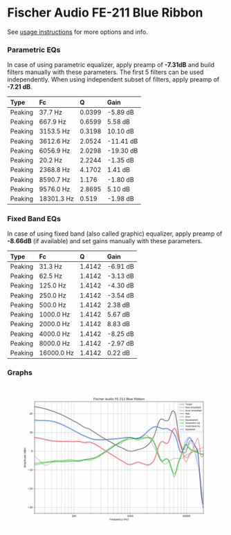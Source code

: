 # Fischer Audio FE-211 Blue Ribbon
See [usage instructions](https://github.com/jaakkopasanen/AutoEq#usage) for more options and info.

### Parametric EQs
In case of using parametric equalizer, apply preamp of **-7.31dB** and build filters manually
with these parameters. The first 5 filters can be used independently.
When using independent subset of filters, apply preamp of **-7.21 dB**.

| Type    | Fc         |      Q | Gain      |
|:--------|:-----------|:-------|:----------|
| Peaking | 37.7 Hz    | 0.0399 | -5.89 dB  |
| Peaking | 667.9 Hz   | 0.6599 | 5.58 dB   |
| Peaking | 3153.5 Hz  | 0.3198 | 10.10 dB  |
| Peaking | 3612.6 Hz  | 2.0524 | -11.41 dB |
| Peaking | 6056.9 Hz  | 2.0298 | -19.30 dB |
| Peaking | 20.2 Hz    | 2.2244 | -1.35 dB  |
| Peaking | 2368.8 Hz  | 4.1702 | 1.41 dB   |
| Peaking | 8590.7 Hz  | 1.176  | -1.80 dB  |
| Peaking | 9576.0 Hz  | 2.8695 | 5.10 dB   |
| Peaking | 18301.3 Hz | 0.519  | -1.98 dB  |

### Fixed Band EQs
In case of using fixed band (also called graphic) equalizer, apply preamp of **-8.66dB**
(if available) and set gains manually with these parameters.

| Type    | Fc         |      Q | Gain     |
|:--------|:-----------|:-------|:---------|
| Peaking | 31.3 Hz    | 1.4142 | -6.91 dB |
| Peaking | 62.5 Hz    | 1.4142 | -3.13 dB |
| Peaking | 125.0 Hz   | 1.4142 | -4.30 dB |
| Peaking | 250.0 Hz   | 1.4142 | -3.54 dB |
| Peaking | 500.0 Hz   | 1.4142 | 2.38 dB  |
| Peaking | 1000.0 Hz  | 1.4142 | 5.67 dB  |
| Peaking | 2000.0 Hz  | 1.4142 | 8.83 dB  |
| Peaking | 4000.0 Hz  | 1.4142 | -8.25 dB |
| Peaking | 8000.0 Hz  | 1.4142 | -2.97 dB |
| Peaking | 16000.0 Hz | 1.4142 | 0.22 dB  |

### Graphs
![](./Fischer%20Audio%20FE-211%20Blue%20Ribbon.png)
